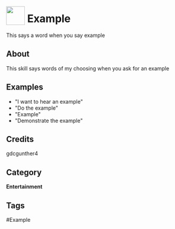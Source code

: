 # <img src="https://raw.githack.com/FortAwesome/Font-Awesome/master/svgs/solid/eraser.svg" card_color="#22A740" width="50" height="50" style="vertical-align:bottom"/> Example
This says a word when you say example

## About
This skill says words of my choosing when you ask for an example

## Examples
* "I want to hear an example"
* "Do the example"
* "Example"
* "Demonstrate the example"

## Credits
gdcgunther4

## Category
**Entertainment**

## Tags
#Example

